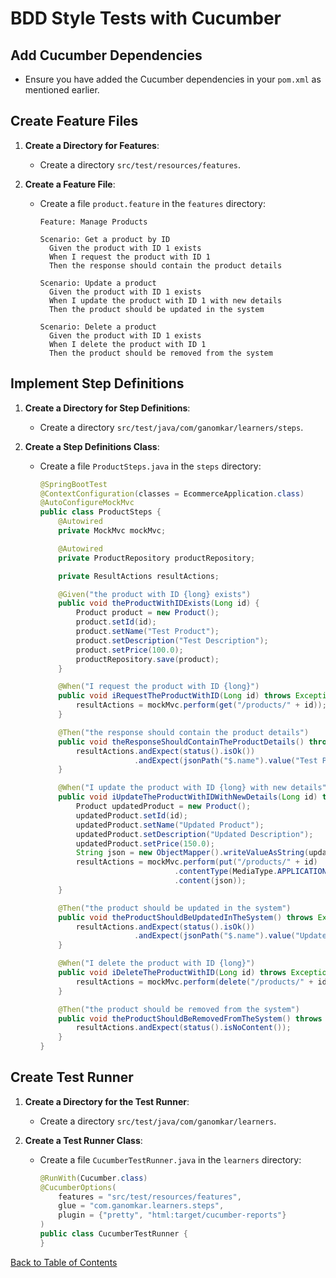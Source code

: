 # BDD Style Tests with Cucumber

## Add Cucumber Dependencies

- Ensure you have added the Cucumber dependencies in your `pom.xml` as mentioned earlier.

## Create Feature Files

1. **Create a Directory for Features**:
   - Create a directory `src/test/resources/features`.

2. **Create a Feature File**:
   - Create a file `product.feature` in the `features` directory:

     ```gherkin
     Feature: Manage Products

     Scenario: Get a product by ID
       Given the product with ID 1 exists
       When I request the product with ID 1
       Then the response should contain the product details

     Scenario: Update a product
       Given the product with ID 1 exists
       When I update the product with ID 1 with new details
       Then the product should be updated in the system

     Scenario: Delete a product
       Given the product with ID 1 exists
       When I delete the product with ID 1
       Then the product should be removed from the system
     ```

## Implement Step Definitions

1. **Create a Directory for Step Definitions**:
   - Create a directory `src/test/java/com/ganomkar/learners/steps`.

2. **Create a Step Definitions Class**:
   - Create a file `ProductSteps.java` in the `steps` directory:

     ```java
     @SpringBootTest
     @ContextConfiguration(classes = EcommerceApplication.class)
     @AutoConfigureMockMvc
     public class ProductSteps {
         @Autowired
         private MockMvc mockMvc;

         @Autowired
         private ProductRepository productRepository;

         private ResultActions resultActions;

         @Given("the product with ID {long} exists")
         public void theProductWithIDExists(Long id) {
             Product product = new Product();
             product.setId(id);
             product.setName("Test Product");
             product.setDescription("Test Description");
             product.setPrice(100.0);
             productRepository.save(product);
         }

         @When("I request the product with ID {long}")
         public void iRequestTheProductWithID(Long id) throws Exception {
             resultActions = mockMvc.perform(get("/products/" + id));
         }

         @Then("the response should contain the product details")
         public void theResponseShouldContainTheProductDetails() throws Exception {
             resultActions.andExpect(status().isOk())
                          .andExpect(jsonPath("$.name").value("Test Product"));
         }

         @When("I update the product with ID {long} with new details")
         public void iUpdateTheProductWithIDWithNewDetails(Long id) throws Exception {
             Product updatedProduct = new Product();
             updatedProduct.setId(id);
             updatedProduct.setName("Updated Product");
             updatedProduct.setDescription("Updated Description");
             updatedProduct.setPrice(150.0);
             String json = new ObjectMapper().writeValueAsString(updatedProduct);
             resultActions = mockMvc.perform(put("/products/" + id)
                                   .contentType(MediaType.APPLICATION_JSON)
                                   .content(json));
         }

         @Then("the product should be updated in the system")
         public void theProductShouldBeUpdatedInTheSystem() throws Exception {
             resultActions.andExpect(status().isOk())
                          .andExpect(jsonPath("$.name").value("Updated Product"));
         }

         @When("I delete the product with ID {long}")
         public void iDeleteTheProductWithID(Long id) throws Exception {
             resultActions = mockMvc.perform(delete("/products/" + id));
         }

         @Then("the product should be removed from the system")
         public void theProductShouldBeRemovedFromTheSystem() throws Exception {
             resultActions.andExpect(status().isNoContent());
         }
     }
     ```

## Create Test Runner

1. **Create a Directory for the Test Runner**:
   - Create a directory `src/test/java/com/ganomkar/learners`.

2. **Create a Test Runner Class**:
   - Create a file `CucumberTestRunner.java` in the `learners` directory:

     ```java
     @RunWith(Cucumber.class)
     @CucumberOptions(
         features = "src/test/resources/features",
         glue = "com.ganomkar.learners.steps",
         plugin = {"pretty", "html:target/cucumber-reports"}
     )
     public class CucumberTestRunner {
     }     
     ```     

[Back to Table of Contents](index.md)
